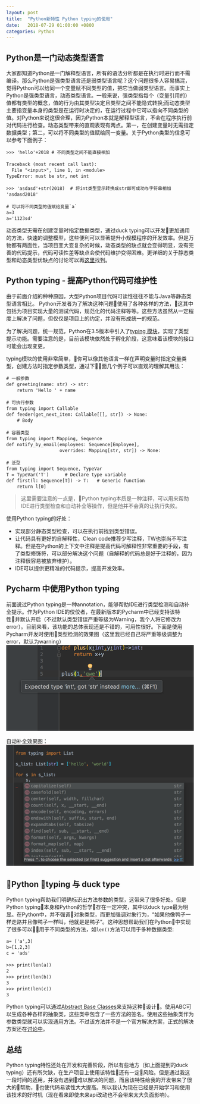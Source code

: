 ```yaml
---
layout: post
title:  "Python新特性 Python typing的使用"
date:   2018-07-29 01:00:00 +0800
categories: Python
---
```


## Python是一门动态类型语言

大家都知道Python是一门解释型语言，所有的语法分析都是在执行时进行而不需编译。那么Python是强类型语言还是弱类型语言呢？这个问题很多人容易搞混，觉得Python可以给同一个变量赋不同类型的值，把它当做弱类型语言。而事实上Python是强类型语言，动态类型语言。一般来说，强类型指每个（变量引用的）值都有类型的概念，值的行为由其类型决定且类型之间不能隐式转换;而动态类型主要指变量本身的类型是在运行时决定的，在运行过程中它可以指向不同类型的值。对Python来说这很合理，因为Python本就是解释型语言，不会在程序执行前对代码进行检查。动态类型带来的直观表现有两点。第一，在创建变量时无需指定数据类型；第二，可以将不同类型的值赋给同一变量。关于Python类型的信息可以参考下面例子：
```
>>> 'hello'+2018 # 不同类型之间不能直接相加

Traceback (most recent call last):
  File "<input>", line 1, in <module>
TypeError: must be str, not int

>>> 'asdasd'+str(2018)  # 将int类型显示转换成str即可成功与字符串相加
'asdasd2018'

# 可以将不同类型的值赋给变量`a`
a=3
a='1123sd'

```

动态类型无需在创建变量时指定数据类型，通过duck typing可以开发更加通用的方法，快速的调整模型，这些便利可以显著提升小规模程序的开发效率。但是万物都有两面性，当项目变大变复杂的时候，动态类型的缺点就会变得明显，没有完善的代码提示，代码可读性差等缺点会使代码维护变得困难。更详细的关于静态类型和动态类型优缺点的讨论可以再[这里](https://softwareengineering.stackexchange.com/questions/122205/what-is-the-supposed-productivity-gain-of-dynamic-typing)找到。


## Python typing - 提高Python代码可维护性

由于前面介绍的种种原因，大型Python项目代码可读性往往不能与Java等静态类型语言相比。 Python开发者为了解决这种问题使用了各种各样的方法，这其中包括为项目实现大量的测试代码，规范化的代码注释等等。这些方法虽然从一定程度上解决了问题，但仅仅是项目上的约定，并没有形成统一的规范。

为了解决问题，统一规范，Python在3.5版本中引入了[typing 模块](https://docs.python.org/3/library/typing.html)，实现了类型提示功能。需要注意的是，目前该模块依然处于孵化阶段，这意味着该模块的接口可能会出现变更。

typing模块的使用非常简单，你可以像其他语言一样在声明变量时指定变量类型，创建方法时指定参数类型，通过下面几个例子可以直观的理解其用法：
```
# 一般参数
def greeting(name: str) -> str:
    return 'Hello ' + name

# 可执行参数
from typing import Callable
def feeder(get_next_item: Callable[[], str]) -> None:
    # Body

# 容器类型
from typing import Mapping, Sequence
def notify_by_email(employees: Sequence[Employee],
                    overrides: Mapping[str, str]) -> None:

# 泛型
from typing import Sequence, TypeVar
T = TypeVar('T')      # Declare type variable
def first(l: Sequence[T]) -> T:   # Generic function
    return l[0]
```

> 这里需要注意的一点是，Python typing本质是一种注释，可以用来帮助IDE进行类型检查和自动补全等操作，但是他并不会真的让执行失败。

使用Python typing的好处：
- 实现部分静态类型检查，可以在执行前找到类型错误。 
- 让代码具有更好的自解释性，Clean code推荐少写注释，TW也崇尚不写注释。但是在Python的上下文中注释是提高代码可解释性非常重要的手段，有了类型修饰符，可以部分解决这个问题（自解释的代码总是好于注释的，因为注释很容易被放弃维护）。
- IDE可以提供更精准的代码提示，提高开发效率。

## Pycharm 中使用Python typing

前面说过Python typing是一种annotation，能够帮助IDE进行类型检测和自动补全提示。作为Python IDE的佼佼者，在最新版本的Pycharm中已经支持该特性并默认开启（不过默认类型错误严重等级为Warning，我个人将它修改为error）。目前来看，该功能的总体表现还是不错的，可用性很好。下面是使用Pycharm开发时使用类型检测的效果图（这里我已经自己将严重等级调整为error，默认为warning）
![Pycharm 类型报警](../images/python-typing-error.png?style=center)

自动补全效果图：
![Pycharm 自动补全效果图](../images/python-typing-autocomplementation.png?style=center)


## Python typing 与 duck type

Python typing帮助我们明确标识出方法参数的类型，这带来了很多好处。但是Python typing本身和Python的哲学存在一定冲突，其中以duck type最为明显。在Python中，并不强调对象类型，而更加强调对象行为，“如果他像鸭子一样走路并且像鸭子一样叫，他就是是鸭子”。这种思想帮助我们在Python中实现了很多可以用于不同类型的方法，如`len()`方法可以用于多种数据类型:
```
a= ('a',3)
b=[1,2,3]
c = 'ads'

>>> print(len(a))
2
>>> print(len(b))
3
>>> print(len(c))
3
```

Python typing可以通过[Abstract Base Classes](https://docs.python.org/3/library/abc.html)来支持这种设计。使用ABC可以生成各种各样的抽象类，这些类中包含了一些方法的签名。使用这些抽象类作为参数类型就可以实现通用方法。不过该方法并不是一个官方解决方案，正式的解决方案还在[讨论中](https://github.com/python/typing/issues/11)。

## 总结

Python typing特性还处在开发和完善阶段，所以有些地方（如上面提到的duck typing）还有所欠缺，在生产项目上使用该特性还有一定风险。但是通过我这一段时间的适用，并没有遇到难以解决的问题，而且该特性给我的开发带来了很大的帮助，也使代码易读性大大提高。所以我认为现在已经是开始学习和使用该技术的好时机（现在看来即使未来api改动也不会带来太大负面影响）。